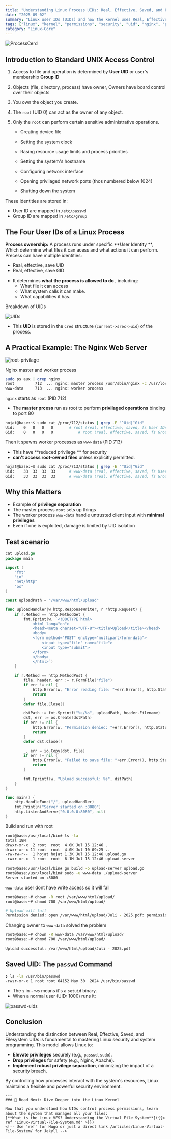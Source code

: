 ```yaml
---
title: "Understanding Linux Process UIDs: Real, Effective, Saved, and Filesystem"
date: "2025-09-02"
summary: "Linux user IDs (UIDs) and how the kernel uses Real, Effective, Saved, and Filesystem UIDs to manage permissions and security for processes like Nginx and passwd."
tags: ["linux", "kernel", "permissions", "security", "uid", "nginx", "processes"]
category: "Linux-Core"
---
```




![ProcessCerd](/ProjectPic/ProcessCerd.png)



## Introduction to Standard UNIX Access Control


1. Access to file and operation is determined by **User UID** or user's membership **Group ID**

2. Objects (file, directory, process) have owner, Owners have board control over their objects

3. You own the object you create.

4. The `root` (UID 0) can act as the owner of any object.

5. Only the `root` can perform certain sensitive administrative operations.
	+ Creating device file
	
	+ Setting the system clock
	
	+ Rasing resource usage limits and process priorities
	
	+ Setting the system's hostname
	
	+ Configuring network interface
	
	+ Opening privilaged network ports (thos numbered below 1024)
	
	+ Shutting down the system
	
	  


These Identities are stored in:

- User ID are mapped in  `/etc/passwd`
- Group ID are mapped in `/etc/group`

## The Four User IDs of a Linux Process

**Process ownership:** A process runs under specific **User Identity **, Which determine what files it can acess and what actions it can perform. Precess can have multiple identities:
  - Raal, effective, save UID
  - Real, effective, save GID

+ It determines **what the process is allowed to do** , including:
  + What file it can access 
  + What system calls it can make.
  + What capabilities it has.





 Breakdown of UIDs

![UIDs](/ProjectPic/UIDs.png)



+ This **UID** is stored in the `cred` structure (`current->srec->uid`) of the process.



## A Practical Example: The Nginx Web Server

![root-privilage](/ProjectPic/root-privilage.png)



Nginx master and worker process

```sh
sudo ps aux | grep nginx
root         712  ... nginx: master process /usr/sbin/nginx -c /usr/local/www/nginx.conf
www-data     713  ... nginx: worker process
```



`nginx` starts as `root` (PID 712)

+ The **master prcess** run as root to perform  **privilaged operations** binding to port 80

```sh
hojat@base:~$ sudo cat /proc/712/status | grep -E "^Uid|^Gid"
Uid:	0	0	0	0 		# root (real, effective, saved, fs User IDs)
Gid:	0	0	0	0			# root (real, effective, saved, fs Group IDs)
```



Then it spawns worker processes as `www-data` (PID 713)

+ This have **reduced privilege ** for security
+ **can't access root-owned files** unless explicitly permitted.

```sh
hojat@base:~$ sudo cat /proc/713/status | grep -E "^Uid|^Gid"
Uid:	33	33	33	33		# www-data (real, effective, saved, fs User IDs)
Gid:	33	33	33	33		# www-data (real, effective, saved, fs Group IDs)
```




## Why this Matters

+ Example of **privilege separation**
+ The master process `root` sets up things
+ The worker process `www-data` handle untrusted client input with **minimal privileges**
+ Even if one is exploited, damage is limited by UID isolation



## Test scenario 

```go
cat upload.go
package main

import (
	"fmt"
	"io"
	"net/http"
	"os"
)

const uploadPath = "/var/www/html/upload"

func uploadHandler(w http.ResponseWriter, r *http.Request) {
	if r.Method == http.MethodGet {
		fmt.Fprint(w, `<!DOCTYPE html>
			<html lang="en">
			<head><meta charset="UTF-8"><title>Upload</title></head>
			<body>
			<form method="POST" enctype="multipart/form-data">
				<input type="file" name="file">
				<input type="submit">
			</form>
			</body>
			</html>`)
	}

	if r.Method == http.MethodPost {
		file, header, err := r.FormFile("file")
		if err != nil {
			http.Error(w, "Error reading file: "+err.Error(), http.StatusBadRequest)
			return
		}
		defer file.Close()

		dstPath := fmt.Sprintf("%s/%s", uploadPath, header.Filename)
		dst, err := os.Create(dstPath)
		if err != nil {
			http.Error(w, "Permission denied: "+err.Error(), http.StatusInternalServerError)
			return
		}
		defer dst.Close()

		_, err = io.Copy(dst, file)
		if err != nil {
			http.Error(w, "Failed to save file: "+err.Error(), http.StatusInternalServerError)
			return
		}

		fmt.Fprintf(w, "Upload successful: %s", dstPath)
	}
}

func main() {
	http.HandleFunc("/", uploadHandler)
	fmt.Println("Server started on :8080")
	http.ListenAndServe("0.0.0.0:8080", nil)
}
```



Build and run with root



```sh
root@base:/usr/local/bin# ls -la
total 18M
drwxr-xr-x  2 root  root  4.0K Jul 15 12:46 .
drwxr-xr-x 11 root  root  4.0K Jul 10 09:25 ..
-rw-rw-r--  1 hojat hojat 1.3K Jul 15 12:46 upload.go
-rwxr-xr-x  1 root  root  6.1M Jul 15 12:46 upload-server

root@base:/usr/local/bin# go build -o upload-server upload.go
root@base:/usr/local/bin# sudo -u www-data ./upload-server
Server started on :8080
```



`www-data` user dont have write access so it will fail

```sh
root@base:~# chown -R root /var/www/html/upload/
root@base:~# chmod 700 /var/www/html/upload/

# Upload will fail
Permission denied: open /var/www/html/upload/Juli - 2025.pdf: permission denied


```



Changing owner to `www-data`  solved the problem



```sh
root@base:~# chown -R www-data /var/www/html/upload/
root@base:~# chmod 700 /var/www/html/upload/

Upload successful: /var/www/html/upload/Juli - 2025.pdf
```





## Saved UID: The `passwd` Command



```sh
❯ ls -la /usr/bin/passwd
-rwsr-xr-x 1 root root 64152 May 30  2024 /usr/bin/passwd

```

+ The `s` in `-rws` means it's a `setuid` binary.
+ When a normal user (UID: 1000) runs it:

![passwd-uids](/ProjectPic/passwd-uids.png)

## Conclusion

Understanding the distinction between Real, Effective, Saved, and Filesystem UIDs is fundamental to mastering Linux security and system programming. This model allows Linux to:

- **Elevate privileges** securely (e.g., `passwd`, `sudo`).
- **Drop privileges** for safety (e.g., Nginx, Apache).
- **Implement robust privilege separation**, minimizing the impact of a security breach.

By controlling how processes interact with the system's resources, Linux maintains a flexible and powerful security environment.



```
---
### 🔗 Read Next: Dive Deeper into the Linux Kernel

Now that you understand how UIDs control process permissions, learn about the system that manages all your files:
[**What is the Linux VFS? Understanding the Virtual File System**]({{< ref "Linux-Virtual-File-System.md" >}})
<!-- Use 'ref' for Hugo or just a direct link /articles/Linux-Virtual-File-System/ for Jekyll -->
```





